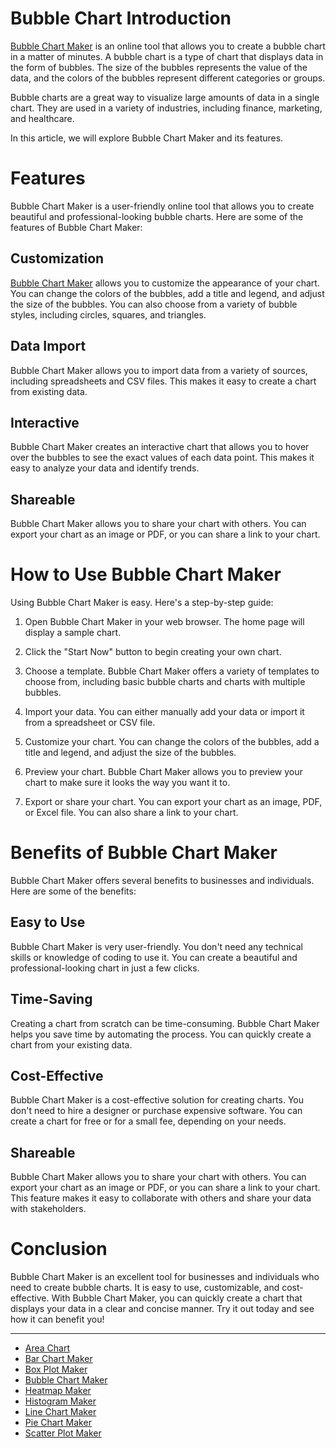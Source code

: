 # Bubble Chart Introduction

[Bubble Chart Maker](https://chart-makers-review-best.vercel.app/bubble-chart-maker) is an online tool that allows you to create a bubble chart in a matter of minutes. A bubble chart is a type of chart that displays data in the form of bubbles. The size of the bubbles represents the value of the data, and the colors of the bubbles represent different categories or groups.

Bubble charts are a great way to visualize large amounts of data in a single chart. They are used in a variety of industries, including finance, marketing, and healthcare.

In this article, we will explore Bubble Chart Maker and its features.

# Features

Bubble Chart Maker is a user-friendly online tool that allows you to create beautiful and professional-looking bubble charts. Here are some of the features of Bubble Chart Maker:

## Customization

[Bubble Chart Maker](https://docs.kanaries.net/charts/bubble-chart-maker) allows you to customize the appearance of your chart. You can change the colors of the bubbles, add a title and legend, and adjust the size of the bubbles. You can also choose from a variety of bubble styles, including circles, squares, and triangles.

## Data Import

Bubble Chart Maker allows you to import data from a variety of sources, including spreadsheets and CSV files. This makes it easy to create a chart from existing data.

## Interactive

Bubble Chart Maker creates an interactive chart that allows you to hover over the bubbles to see the exact values of each data point. This makes it easy to analyze your data and identify trends.

## Shareable

Bubble Chart Maker allows you to share your chart with others. You can export your chart as an image or PDF, or you can share a link to your chart.

# How to Use Bubble Chart Maker

Using Bubble Chart Maker is easy. Here's a step-by-step guide:

1. Open Bubble Chart Maker in your web browser. The home page will display a sample chart.

2. Click the "Start Now" button to begin creating your own chart.

3. Choose a template. Bubble Chart Maker offers a variety of templates to choose from, including basic bubble charts and charts with multiple bubbles.

4. Import your data. You can either manually add your data or import it from a spreadsheet or CSV file.

5. Customize your chart. You can change the colors of the bubbles, add a title and legend, and adjust the size of the bubbles.

6. Preview your chart. Bubble Chart Maker allows you to preview your chart to make sure it looks the way you want it to.

7. Export or share your chart. You can export your chart as an image, PDF, or Excel file. You can also share a link to your chart.

# Benefits of Bubble Chart Maker

Bubble Chart Maker offers several benefits to businesses and individuals. Here are some of the benefits:

## Easy to Use
Bubble Chart Maker is very user-friendly. You don't need any technical skills or knowledge of coding to use it. You can create a beautiful and professional-looking chart in just a few clicks.

## Time-Saving
Creating a chart from scratch can be time-consuming. Bubble Chart Maker helps you save time by automating the process. You can quickly create a chart from your existing data.

## Cost-Effective
Bubble Chart Maker is a cost-effective solution for creating charts. You don't need to hire a designer or purchase expensive software. You can create a chart for free or for a small fee, depending on your needs.

## Shareable
Bubble Chart Maker allows you to share your chart with others. You can export your chart as an image or PDF, or you can share a link to your chart. This feature makes it easy to collaborate with others and share your data with stakeholders.

# Conclusion

Bubble Chart Maker is an excellent tool for businesses and individuals who need to create bubble charts. It is easy to use, customizable, and cost-effective. With Bubble Chart Maker, you can quickly create a chart that displays your data in a clear and concise manner. Try it out today and see how it can benefit you!

---

+ [Area Chart](https://chart-makers-jekyll.onrender.com/2023/05/22/area-chart-maker)
+ [Bar Chart Maker](https://chart-makers-jekyll.onrender.com/2023/05/22/bar-chart-maker)
+ [Box Plot Maker](https://chart-makers-jekyll.onrender.com/2023/05/22/box-plot-maker)
+ [Bubble Chart Maker](https://chart-makers-jekyll.onrender.com/2023/05/22/bubble-chart-maker)
+ [Heatmap Maker](https://chart-makers-jekyll.onrender.com/2023/05/22/heatmap-maker)
+ [Histogram Maker](https://chart-makers-jekyll.onrender.com/2023/05/22/histogram-maker)
+ [Line Chart Maker](https://chart-makers-jekyll.onrender.com/2023/05/22/line-chart-maker)
+ [Pie Chart Maker](https://chart-makers-jekyll.onrender.com/2023/05/22/pie-chart-maker)
+ [Scatter Plot Maker](https://chart-makers-jekyll.onrender.com/2023/05/22/scatter-plot-maker)
